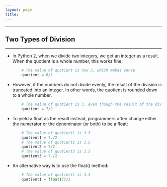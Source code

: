 ```yaml
---
layout: page
title:
---
```

***

## Two Types of Division

***

- In Python 2, when we divide two integers, we get an integer as a result. When the quotient is a whole number, this works fine:

    ```python
        # The value of quotient is now 3, which makes sense
        quotient = 6/2
    ```

- However, if the numbers do not divide evenly, the result of the division is truncated into an integer. In other words, the quotient is rounded down to a whole number.

    ```python
        # The value of quotient is 3, even though the result of the division here is 3.5
        quotient = 7/2
    ```

- To yield a float as the result instead, programmers often change either the numerator or the denominator (or both) to be a float:

    ```python
        # The value of quotient1 is 3.5
        quotient1 = 7./2
        # The value of quotient2 is 3.5
        quotient2 = 7/2.
        # The value of quotient3 is 3.5
        quotient3 = 7./2.
    ```

- An alternative way is to use the float() method:

    ```python
        # The value of quotient1 is 3.5
        quotient1 = float(7)/2
    ```
